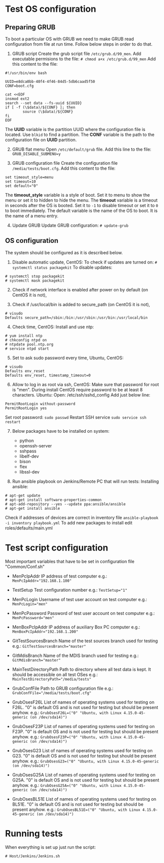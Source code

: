 # Test OS configuration

## Preparing GRUB
To boot a particular OS with GRUB we need to make GRUB read configuration from file at run time. Follow below steps in order to do that.

1. GRUB script
Create the grub script file ```/etc/grub.d/99_men```.
Add executable permisions to the file:
```# chmod a+x /etc/grub.d/99_men```
Add this content to the file:
```
#!/usr/bin/env bash

UUID=e8dca0bb-40f4-4f46-84d5-5db6caad5f50
CONF=boot.cfg

cat <<EOF
insmod ext2
search --set data --fs-uuid ${UUID}
if [ -f (\$data)/${CONF} ]; then
        source (\$data)/${CONF}
fi
EOF
```
The **UUID** variable is the partition UUID where the configuration file is located. Use ```blkid``` to find a partition.
The **CONF** variable is the path to the configuration file on **UUID** partition.

2. GRUB flat menu
Open ```/etc/default/grub``` file.
Add this line to the file:
```GRUB_DISABLE_SUBMENU=y```

3. GRUB configuration file
Create the configuration file ```/media/tests/boot.cfg```.
Add this content to the file:
```
set timeout_style=menu
set timeout=10
set default="0"
```
The **timeout_style** variable is a style of boot. Set it to menu to show the menu or set it to hidden to hide the menu.
The **timeout** variable is a timeout in seconds after the OS is booted. Set it to ```-1``` to disable timeout or set it to ```0``` to boot immediately.
The default variable is the name of the OS to boot. It is the name of a menu entry.

4. Update GRUB
Update GRUB configuration:
```# update-grub```

## OS configuration
The system should be configured as it is described below.

1. Disable automatic update,
CentOS:
To check if updates are turned on:
```# systemctl status packagekit```
To disable updates:
```
# systemctl stop packagekit
# systemctl mask packagekit
```

2. Check if network interface is enabled after power on by default (on CentOS it is not),

3. Check if /usr/local/bin is added to secure_path (on CentOS it is not),
```
# visudo
Defaults secure_path=/sbin:/bin:/usr/sbin:/usr/bin:/usr/local/bin
```

4. Check time,
CentOS:
Install and use ntp:
```
# yum install ntp
# chkconfig ntpd on
# ntpdate pool.ntp.org
# service ntpd start
```

5. Set to ask sudo password every time,
Ubuntu, CentOS:
```
# visudo
Defaults env_reset
Defaults env_reset, timestamp_timeout=0
```

6. Allow to log in as root via ssh,
CentOS:
Make sure that password for root is "men". During install CentOS require password to be at least 8 characters.
Ubuntu:
Open: /etc/ssh/sshd_config 
Add just below line: 
```
PermitRootLogin without-password
PermitRootLogin yes
```
Set root password:
```sudo passwd```
Restart SSH service
```sudo service ssh restart```

7. Below packages have to be installed on system:
    - python
    - openssh-server
    - sshpass
    - libelf-dev
    - bison
    - flex
    - libssl-dev

8. Run ansible playbook on Jenkins/Remote PC that will run tests:
Installing ansible:
```
# apt-get update
# apt-get install software-properties-common
# apt-add-repository --yes --update ppa:ansible/ansible
# apt-get install ansible
```
Check if addresses of devices are correct in inventory file
```ansible-playbook -i inventory playbook.yml```
To add new packages to install edit roles/defaults/main.yml

# Test script configuration
Most important variables that have to be set in configuration file "Common/Conf.sh"

- MenPcIpAddr
  IP address of test computer
  e.g.:
  ```MenPcIpAddr="192.168.1.100"```

- TestSetup
  Test configuration number
  e.g.:
  ```TestSetup="1"```

- MenPcLogin
  Username of test user account on test computer
  e.g.:
  ```MenPcLogin="men"```

- MenPcPassword
  Password of test user account on test computer
  e.g.:
  ```MenPcPassword="men"```

- MenBoxPcIpAddr
  IP address of auxiliary Box PC computer
  e.g.:
  ```MenBoxPcIpAddr="192.168.1.200"```

- GitTestSourcesBranch
  Name of the test sources branch used for testing
  e.g.:
  ```GitTestSourcesBranch="master"```

- GitMdisBranch
  Name of the MDIS branch used for testing
  e.g.:
  ```GitMdisBranch="master"```

- MainTestDirectoryPath
  Path to directory where all test data is kept. It should be accessible on all test OSes
  e.g.:
  ```MainTestDirectoryPath="/media/tests"```

- GrubConfFile
  Path to GRUB configuration file
  e.g.:
  ```GrubConfFile="/media/tests/boot.cfg"```

- GrubOsesF26L
  List of names of operating systems used for testing on F26L.
  "0" is default OS and is not used for testing but should be present anyhow.
  e.g.:
  ```GrubOsesF26L=("0" "Ubuntu, with Linux 4.15.0-45-generic (on /dev/sda14)")```

- GrubOsesF23P
  List of names of operating systems used for testing on F23P.
  "0" is default OS and is not used for testing but should be present anyhow.
  e.g.:
  ```GrubOsesF23P=("0" "Ubuntu, with Linux 4.15.0-45-generic (on /dev/sda14)")```

- GrubOsesG23
  List of names of operating systems used for testing on G23.
  "0" is default OS and is not used for testing but should be present anyhow.
  e.g.:
  ```GrubOsesG23=("0" "Ubuntu, with Linux 4.15.0-45-generic (on /dev/sda14)")```

- GrubOsesG25A
  List of names of operating systems used for testing on G25A.
  "0" is default OS and is not used for testing but should be present anyhow.
  e.g.:
  ```GrubOsesG25A=("0" "Ubuntu, with Linux 4.15.0-45-generic (on /dev/sda14)")```

- GrubOsesBL51E
  List of names of operating systems used for testing on BL51E.
  "0" is default OS and is not used for testing but should be present anyhow.
  e.g.:
  ```GrubOsesBL51E=("0" "Ubuntu, with Linux 4.15.0-45-generic (on /dev/sda14)")```

# Running tests
When everything is set up just run the script:
```
# Host/Jenkins/Jenkins.sh
```